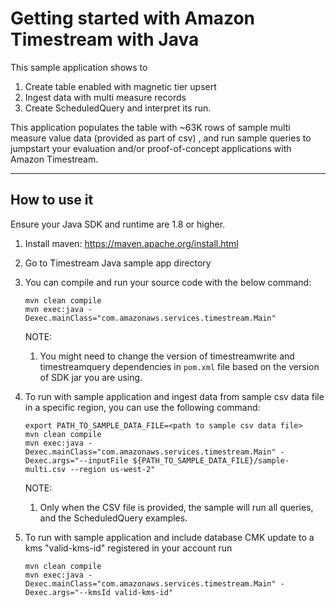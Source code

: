 # Getting started with Amazon Timestream with Java

This sample application shows to
1. Create table enabled with magnetic tier upsert
2. Ingest data with multi measure records
3. Create ScheduledQuery and interpret its run.

This application populates the table with ~63K rows of sample  multi measure value data (provided as part of csv) , and run sample queries to jumpstart your evaluation and/or proof-of-concept applications with Amazon Timestream.

----
## How to use it

Ensure your Java SDK and runtime are 1.8 or higher.

1. Install maven: https://maven.apache.org/install.html

1. Go to Timestream Java sample app directory

1. You can compile and run your source code with the below command:
    ```shell
   mvn clean compile
   mvn exec:java -Dexec.mainClass="com.amazonaws.services.timestream.Main"
    ``` 
   NOTE: 
   1. You might need to change the version of timestreamwrite and timestreamquery dependencies in `pom.xml` file based on the version of SDK jar you are using. 

1. To run with sample application and ingest data from sample csv data file in a specific region,  you can use the following command: 
   ```shell
   export PATH_TO_SAMPLE_DATA_FILE=<path to sample csv data file>
   mvn clean compile
   mvn exec:java -Dexec.mainClass="com.amazonaws.services.timestream.Main" -Dexec.args="--inputFile ${PATH_TO_SAMPLE_DATA_FILE}/sample-multi.csv --region us-west-2"
   ``` 
   
   NOTE:
   1. Only when the CSV file is provided, the sample will run all queries, and the ScheduledQuery examples.

1. To run with sample application and include database CMK update to a kms "valid-kms-id" registered in your account run  
   ```shell
   mvn clean compile
   mvn exec:java -Dexec.mainClass="com.amazonaws.services.timestream.Main" -Dexec.args="--kmsId valid-kms-id"
   ``` 
